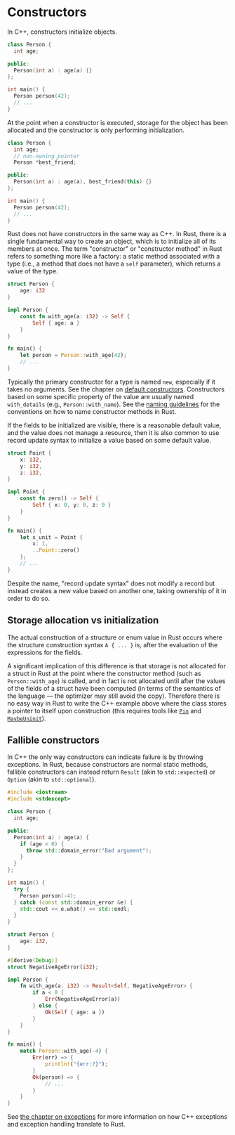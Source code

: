 # Constructors

In C++, constructors initialize objects.

```cpp
class Person {
  int age;

public:
  Person(int a) : age(a) {}
};

int main() {
  Person person(42);
  // ...
}
```

At the point when a constructor is executed, storage for the object has been
allocated and the constructor is only performing initialization.

```cpp
class Person {
  int age;
  // non-owning pointer
  Person *best_friend;

public:
  Person(int a) : age(a), best_friend(this) {}
};

int main() {
  Person person(42);
  // ...
}
```

Rust does not have constructors in the same way as C++. In Rust, there is a
single fundamental way to create an object, which is to initialize all of its
members at once. The term "constructor" or "constructor method" in Rust refers
to something more like a factory: a static method associated with a type (i.e.,
a method that does not have a `self` parameter), which returns a value of the
type.

```rust
struct Person {
    age: i32
}

impl Person {
    const fn with_age(a: i32) -> Self {
        Self { age: a }
    }
}

fn main() {
    let person = Person::with_age(42);
    // ...
}
```

Typically the primary constructor for a type is named `new`, especially if it
takes no arguments. See the chapter on [default
constructors](constructors/default_constructors.html). Constructors based on
some specific property of the value are usually named `with_details` (e.g.,
`Person::with_name`). See the [naming
guidelines](https://rust-lang.github.io/api-guidelines/naming.html) for the
conventions on how to name constructor methods in Rust.

If the fields to be initialized are visible, there is a reasonable default
value, and the value does not manage a resource, then it is also common to use
record update syntax to initialize a value based on some default value.

```rust
struct Point {
    x: i32,
    y: i32,
    z: i32,
}

impl Point {
    const fn zero() -> Self {
        Self { x: 0, y: 0, z: 0 }
    }
}

fn main() {
    let x_unit = Point {
        x: 1,
        ..Point::zero()
    };
    // ...
}
```

Despite the name, "record update syntax" does not modify a record but instead
creates a new value based on another one, taking ownership of it in order to do
so.

## Storage allocation vs initialization

The actual construction of a structure or enum value in Rust occurs where the
structure construction syntax `A { ... }` is, after the evaluation of the
expressions for the fields.

A significant implication of this difference is that storage is not allocated
for a struct in Rust at the point where the constructor method (such as
`Person::with_age`) is called, and in fact is not allocated until after the
values of the fields of a struct have been computed (in terms of the semantics
of the language &mdash; the optimizer may still avoid the copy). Therefore there is no
easy way in Rust to write the C++ example above where the class stores a pointer to
itself upon construction (this requires tools like [`Pin`](https://doc.rust-lang.org/std/pin/struct.Pin.html) and [`MaybeUninit`](https://doc.rust-lang.org/std/mem/union.MaybeUninit.html)).

## Fallible constructors

In C++ the only way constructors can indicate failure is by throwing exceptions. In Rust, because constructors are normal static methods, fallible constructors
can instead return `Result` (akin to `std::expected`) or `Option` (akin to
`std::optional`).

<div class="comparison">

```cpp
#include <iostream>
#include <stdexcept>

class Person {
  int age;

public:
  Person(int a) : age(a) {
    if (age < 0) {
      throw std::domain_error("Bad argument");
    }
  }
};

int main() {
  try {
    Person person(-4);
  } catch (const std::domain_error &e) {
    std::cout << e.what() << std::endl;
  }
}
```

```rust
struct Person {
    age: i32,
}

#[derive(Debug)]
struct NegativeAgeError(i32);

impl Person {
    fn with_age(a: i32) -> Result<Self, NegativeAgeError> {
        if a < 0 {
            Err(NegativeAgeError(a))
        } else {
            Ok(Self { age: a })
        }
    }
}

fn main() {
    match Person::with_age(-4) {
        Err(err) => {
            println!("{err:?}");
        }
        Ok(person) => {
            // ...
        }
    }
}
```

</div>


See [the chapter on exceptions](/exceptions.md) for more information on how C++
exceptions and exception handling translate to Rust.
